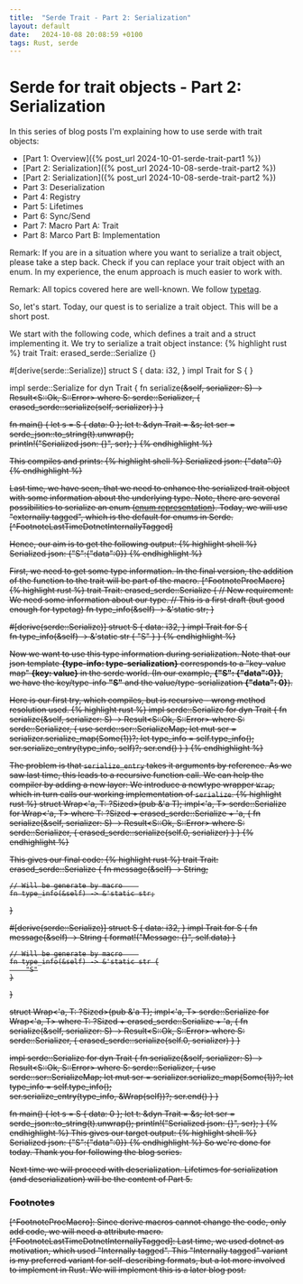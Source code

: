 ```yaml
---
title:  "Serde Trait - Part 2: Serialization"
layout: default
date:   2024-10-08 20:08:59 +0100
tags: Rust, serde
---
```

<h1>Serde for trait objects - Part 2: Serialization</h1>

In this series of blog posts I'm explaining how to use serde with trait objects:
- [Part 1: Overview]({% post_url 2024-10-01-serde-trait-part1 %})
- [Part 2: Serialization]({% post_url 2024-10-08-serde-trait-part2 %})
- [Part 2: Serialization]({% post_url 2024-10-08-serde-trait-part2 %})
- Part 3: Deserialization
- Part 4: Registry
- Part 5: Lifetimes
- Part 6: Sync/Send
- Part 7: Macro Part A: Trait
- Part 8: Marco Part B: Implementation

Remark: If you are in a situation where you want to serialize a trait object, please take a step back.
Check if you can replace your trait object with an enum.
In my experience, the enum approach is much easier to work with.

Remark: All topics covered here are well-known. We follow [typetag](https://github.com/dtolnay/typetag).

So, let's start.
Today, our quest is to serialize a trait object.
This will be a short post.

We start with the following code, which defines a trait and a struct implementing it. 
We try to serialize a trait object instance:
{% highlight rust %}
trait Trait: erased_serde::Serialize {}

#[derive(serde::Serialize)]
struct S {
    data: i32,
}
impl Trait for S {  }

impl serde::Serialize for dyn Trait {
    fn serialize<S>(&self, serializer: S) -> Result<S::Ok, S::Error>
    where
        S: serde::Serializer,
    {
        erased_serde::serialize(self, serializer)
    }
}

fn main() {
    let s = S { data: 0 };
    let t: &dyn Trait = &s;
    let ser = serde_json::to_string(t).unwrap();    
    println!("Serialized json: {}", ser);
}
{% endhighlight %}

This compiles and prints:
{% highlight shell %}
Serialized json: {"data":0}
{% endhighlight %}

Last time, we have seen, that we need to enhance the serialized trait object with some information about the underlying type.
Note, there are several possibilities to serialize an enum ([enum representation](https://serde.rs/enum-representations.html)).
Today, we will use "externally tagged", which is the default for enums in Serde.
[^FootnoteLastTimeDotnetInternallyTagged]

Hence, our aim is to get the following output:
{% highlight shell %}
Serialized json: {"S":{"data":0}}
{% endhighlight %}

First, we need to get some type information. In the final version, the addition of the function to the trait will be part of the macro. [^FootnoteProcMacro]
{% highlight rust %}
trait Trait: erased_serde::Serialize {
    // New requirement: We need some information about our type.
    // This is a first draft (but good enough for typetag)
    fn type_info(&self) -> &'static str;
}

#[derive(serde::Serialize)]
struct S {
    data: i32,
}
impl Trait for S {    
    fn type_info(&self) -> &'static str {
        "S"
    }
}
{% endhighlight %}

Now we want to use this type information during serialization.
Note that our json template <b>{type-info: type-serialization}</b> corresponds to a "key-value map" <b>{key: value}</b> in the serde world. (In our example, <b>{"S": {"data":0}}</b>, we have the key/type-info <b>"S"</b> and the value/type-serialization <b>{"data": 0}</b>).

Here is our first try, which compiles, but is recursive - wrong method resolution used.
{% highlight rust %}
impl serde::Serialize for dyn Trait {
    fn serialize<S>(&self, serializer: S) -> Result<S::Ok, S::Error>
    where
        S: serde::Serializer,
    {
        use serde::ser::SerializeMap;
        let mut ser = serializer.serialize_map(Some(1))?;
        let type_info = self.type_info();
        ser.serialize_entry(type_info, self)?;
        ser.end()
    }
}
{% endhighlight %}

The problem is that `serialize_entry` takes it arguments by reference. 
As we saw last time, this leads to a recursive function call. 
We can help the compiler by adding a new layer: We introduce a newtype wrapper `Wrap`, which in turn calls our working implementation of `serialize`.
{% highlight rust %}
struct Wrap<'a, T: ?Sized>(pub &'a T);
impl<'a, T> serde::Serialize for Wrap<'a, T>
where
    T: ?Sized + erased_serde::Serialize + 'a,
{
    fn serialize<S>(&self, serializer: S) -> Result<S::Ok, S::Error>
    where
        S: serde::Serializer,
    {
        erased_serde::serialize(self.0, serializer)
    }
}
{% endhighlight %}

This gives our final code:
{% highlight rust %}
trait Trait: erased_serde::Serialize {
    fn message(&self) -> String;

    // Will be generate by macro    
    fn type_info(&self) -> &'static str;
}

#[derive(serde::Serialize)]
struct S {
    data: i32,
}
impl Trait for S {
    fn message(&self) -> String {
        format!("Message: {}", self.data)
    }

    // Will be generate by macro    
    fn type_info(&self) -> &'static str {
        "S"
    }
}

struct Wrap<'a, T: ?Sized>(pub &'a T);
impl<'a, T> serde::Serialize for Wrap<'a, T>
where
    T: ?Sized + erased_serde::Serialize + 'a,
{
    fn serialize<S>(&self, serializer: S) -> Result<S::Ok, S::Error>
    where
        S: serde::Serializer,
    {
        erased_serde::serialize(self.0, serializer)
    }
}

impl serde::Serialize for dyn Trait {
    fn serialize<S>(&self, serializer: S) -> Result<S::Ok, S::Error>
    where
        S: serde::Serializer,
    {
        use serde::ser::SerializeMap;
        let mut ser = serializer.serialize_map(Some(1))?;
        let type_info = self.type_info();        
        ser.serialize_entry(type_info, &Wrap(self))?;
        ser.end()
    }
}

fn main() {
    let s = S { data: 0 };
    let t: &dyn Trait = &s;
    let ser = serde_json::to_string(t).unwrap();
    println!("Serialized json: {}", ser);
}
{% endhighlight %}
This gives our target output:
{% highlight shell %}
Serialized json: {"S":{"data":0}}
{% endhighlight %}
So we're done for today. 
Thank you for following the blog series. 

Next time we will proceed with deserialization. Lifetimes for serialization (and deserialization) will be the content of Part 5.



<h3>Footnotes</h3>
[^FootnoteProcMacro]: Since derive macros cannot change the code, only add code, we will need a attribute macro.
[^FootnoteLastTimeDotnetInternallyTagged]: Last time, we used dotnet as motivation, which used "Internally tagged". This "Internally tagged" variant is my preferred variant for self-describing formats, but a lot more involved to implement in Rust. We will implement this is a later blog post.
